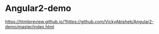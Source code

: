 # Angular2-demo
https://htmlpreview.github.io/?https://github.com/VickyAbishek/Angular2-demo/master/index.html
